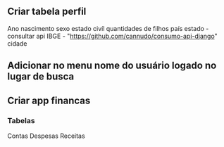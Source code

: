 ## Criar tabela perfil
Ano nascimento
sexo
estado civíl
quantidades de filhos
país
estado - consultar api IBGE - "https://github.com/cannudo/consumo-api-django"
cidade

## Adicionar no menu nome do usuário logado no lugar de busca

## Criar app financas
### Tabelas
Contas
Despesas
Receitas